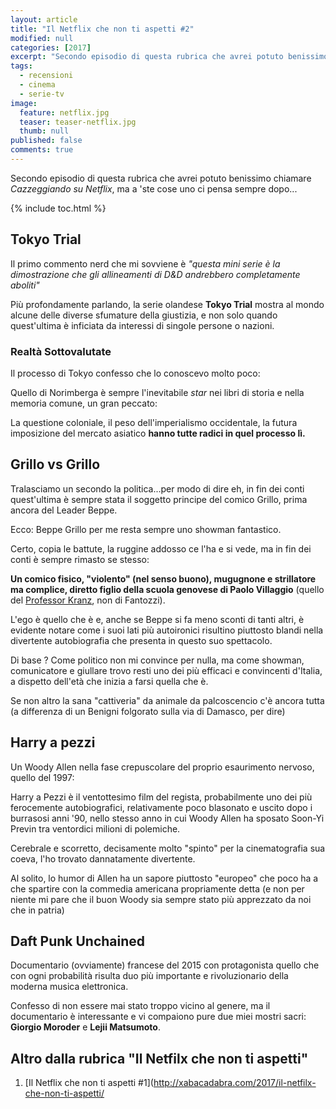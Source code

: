```yaml
---
layout: article
title: "Il Netflix che non ti aspetti #2"
modified: null
categories: [2017]
excerpt: "Secondo episodio di questa rubrica che avrei potuto benissimo chiamare Cazzeggiando su Netflix, ma a 'ste cose uno ci pensa sempre dopo..."
tags:
  - recensioni
  - cinema
  - serie-tv
image: 
  feature: netflix.jpg
  teaser: teaser-netflix.jpg
  thumb: null
published: false
comments: true
---
```


Secondo episodio di questa rubrica che avrei potuto benissimo chiamare _Cazzeggiando su Netflix_, ma a 'ste cose uno ci pensa sempre dopo...

{% include toc.html %}

## Tokyo Trial 

Il primo commento nerd che mi sovviene è _"questa mini serie è la dimostrazione che gli allineamenti di D&D andrebbero completamente aboliti"_

Più profondamente parlando, la serie olandese **Tokyo Trial** mostra al mondo alcune delle diverse sfumature della giustizia, e non solo quando quest'ultima è inficiata da interessi di singole persone o nazioni. 

### Realtà Sottovalutate 

Il processo di Tokyo confesso che lo conoscevo molto poco:

Quello di Norimberga è sempre l'inevitabile _star_ nei libri di storia e nella memoria comune, un gran peccato:

La questione coloniale, il peso dell'imperialismo occidentale, la futura imposizione del mercato asiatico **hanno tutte radici in quel processo lì.**

## Grillo vs Grillo

Tralasciamo un secondo la politica...per modo di dire eh, in fin dei conti quest'ultima è sempre stata il soggetto principe del comico Grillo, prima ancora del Leader Beppe.

Ecco: Beppe Grillo per me resta sempre uno showman fantastico.

Certo, copia le battute, la ruggine addosso ce l'ha e si vede, ma in fin dei conti è sempre rimasto se stesso: 

**Un comico fisico, "violento" (nel senso buono), mugugnone e strillatore ma complice, diretto figlio della scuola genovese di Paolo Villaggio** (quello del [Professor Kranz](https://www.youtube.com/watch?v=eyQEm0AoOA4), non di Fantozzi).

L'ego è quello che è e, anche se Beppe si fa meno sconti di tanti altri, è evidente notare come i suoi lati più autoironici risultino piuttosto blandi nella divertente autobiografia che presenta in questo suo spettacolo.

Di base ? Come politico non mi convince per nulla, ma come showman, comunicatore e giullare trovo resti uno dei più efficaci e convincenti d'Italia, a dispetto dell'età che inizia a farsi quella che è.

Se non altro la sana "cattiveria" da animale da palcoscencio c'è ancora tutta (a differenza di un Benigni folgorato sulla via di Damasco, per dire) 

## Harry a pezzi 

Un Woody Allen nella fase crepuscolare del proprio esaurimento nervoso, quello del 1997: 

Harry a Pezzi è il ventottesimo film del regista, probabilmente uno dei più ferocemente autobiografici, relativamente poco blasonato e uscito dopo i burrasosi anni '90, nello stesso anno in cui Woody Allen ha sposato Soon-Yi Previn tra ventordici milioni di polemiche.

Cerebrale e scorretto, decisamente molto "spinto" per la cinematografia sua coeva, l'ho trovato dannatamente divertente.

Al solito, lo humor di Allen ha un sapore piuttosto "europeo" che poco ha a che spartire con la commedia americana propriamente detta (e non per niente mi pare che il buon Woody sia sempre stato più apprezzato da noi che in patria)

## Daft Punk Unchained

Documentario (ovviamente) francese del 2015 con protagonista quello che con ogni probabilità risulta duo più importante e rivoluzionario della moderna musica elettronica.

Confesso di non essere mai stato troppo vicino al genere, ma il documentario è interessante e vi compaiono pure due miei mostri sacri: **Giorgio Moroder** e **Lejii Matsumoto**.

## Altro dalla rubrica "Il Netfilx che non ti aspetti"

1. [Il Netflix che non ti aspetti #1](http://xabacadabra.com/2017/il-netfilx-che-non-ti-aspetti/